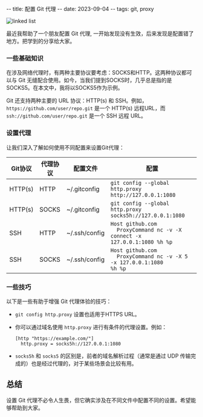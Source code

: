 -- title: 配置 Git 代理
-- date: 2023-09-04
-- tags: git, proxy

![linked list](/post-images/proxied-git.png)

最近我帮助了一个朋友配置 Git 代理, 一开始发现没有生效，后来发现是配置错了地方。把学到的分享给大家。

### 一些基础知识

在涉及网络代理时，有两种主要协议要考虑：SOCKS和HTTP。这两种协议都可以与 Git 无缝配合使用。如今，当我们提到SOCKS时，几乎总是指的是SOCKS5。在本文中，我将以SOCKS5作为示例。

Git 还支持两种主要的 URL 协议：HTTP(s) 和 SSH。例如，`https://github.com/user/repo.git` 是一个 HTTP(s) 远程URL，而 `ssh://github.com/user/repo.git` 是一个 SSH 远程 URL。

### 设置代理

让我们深入了解如何使用不同配置来设置Git代理：

| Git协议 | 代理协议 | 配置文件 | 配置 |
| ------------- | ------------- | ----------------- | ------- |
| HTTP(s) | HTTP | ~/.gitconfig | `git config --global http.proxy http://127.0.0.1:1080`|
| HTTP(s) | SOCKS | ~/.gitconfig | `git config --global http.proxy socks5h://127.0.0.1:1080` |
| SSH | HTTP | ~/.ssh/config | <code>Host github.com<br>&nbsp;&nbsp;ProxyCommand nc -v -X connect -x 127.0.0.1:1080 %h %p</code> |
| SSH | SOCKS | ~/.ssh/config | <code>Host github.com<br>&nbsp;&nbsp;ProxyCommand nc -v -X 5 -x 127.0.0.1:1080 %h %p</code>|

### 一些技巧

以下是一些有助于增强 Git 代理体验的技巧：

* `git config http.proxy` 设置也适用于HTTPS URL。
* 你可以通过域名使用 `http.proxy` 进行有条件的代理设置。例如：

    ```
    [http "https://example.com/"]
      http.proxy = socks5h://127.0.0.1:1080
    ```

* `socks5h` 和 `socks5` 的区别是，前者的域名解析过程（通常是通过 UDP 传输完成的）也是经过代理的，对于某些场景会比较有用。


## 总结

设置 Git 代理不必令人生畏，但它确实涉及在不同文件中配置不同的设置。希望能够帮助到大家。

